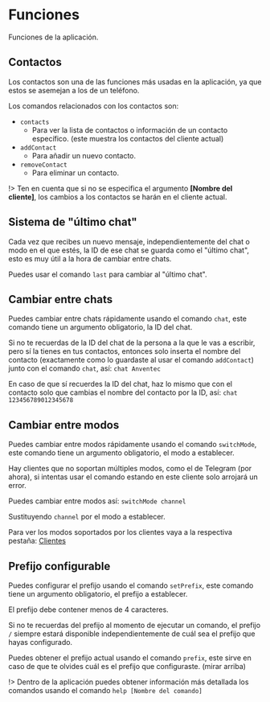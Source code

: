 # Funciones

Funciones de la aplicación.

## Contactos

Los contactos son una de las funciones más usadas en la aplicación, ya que estos se asemejan a los de un teléfono.

Los comandos relacionados con los contactos son:

- `contacts`
  - Para ver la lista de contactos o información de un contacto específico. (este muestra los contactos del cliente actual)
- `addContact`
  - Para añadir un nuevo contacto.
- `removeContact`
  - Para eliminar un contacto.

!> Ten en cuenta que si no se especifica el argumento **[Nombre del cliente]**, los cambios a los contactos se harán en el cliente actual.

## Sistema de "último chat"

Cada vez que recibes un nuevo mensaje, independientemente del chat o modo en el que estés, la ID de ese chat se guarda como el "último chat", esto es muy útil a la hora de cambiar entre chats.

Puedes usar el comando `last` para cambiar al "último chat".

## Cambiar entre chats

Puedes cambiar entre chats rápidamente usando el comando `chat`, este comando tiene un argumento obligatorio, la ID del chat.

Si no te recuerdas de la ID del chat de la persona a la que le vas a escribir, pero sí la tienes en tus contactos, entonces solo inserta el nombre del contacto (exactamente como lo guardaste al usar el comando `addContact`) junto con el comando `chat`, así: `chat Anventec`

En caso de que sí recuerdes la ID del chat, haz lo mismo que con el contacto solo que cambias el nombre del contacto por la ID, así: `chat 123456789012345678`

## Cambiar entre modos

Puedes cambiar entre modos rápidamente usando el comando `switchMode`, este comando tiene un argumento obligatorio, el modo a establecer.

Hay clientes que no soportan múltiples modos, como el de Telegram (por ahora), si intentas usar el comando estando en este cliente solo arrojará un error.

Puedes cambiar entre modos así: `switchMode channel`

Sustituyendo `channel` por el modo a establecer.

Para ver los modos soportados por los clientes vaya a la respectiva pestaña: [Clientes](/clients)

## Prefijo configurable

Puedes configurar el prefijo usando el comando `setPrefix`, este comando tiene un argumento obligatorio, el prefijo a establecer.

El prefijo debe contener menos de 4 caracteres.

Si no te recuerdas del prefijo al momento de ejecutar un comando, el prefijo `/` siempre estará disponible independientemente de cuál sea el prefijo que hayas configurado.

Puedes obtener el prefijo actual usando el comando `prefix`, este sirve en caso de que te olvides cuál es el prefijo que configuraste. (mirar arriba)

!> Dentro de la aplicación puedes obtener información más detallada los comandos usando el comando `help [Nombre del comando]`
